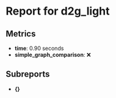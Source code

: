 # Report for d2g_light

## Metrics
- **time**: 0.90 seconds
- **simple_graph_comparison**: ❌

## Subreports
- **{}**
